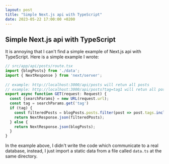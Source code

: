 ```yaml
---
layout: post
title: "Simple Next.js api with TypeScript" 
date: 2023-05-22 17:00:00 +0200
---
```


## Simple Next.js api with TypeScript

It is annoying that I can't find a simple example of Next.js api with TypeScript. Here is a simple example I wrote:

```typescript
// src/app/api/posts/route.tsx
import {blogPosts} from './data';
import { NextResponse } from 'next/server';
 
// example: http://localhost:3000/api/posts will retun all posts
// example: http://localhost:3000/api/posts?tag=tag1 will retun all posts with tag1
export async function GET(request: Request) {
  const {searchParams} = new URL(request.url);
  const tag = searchParams.get('tag')
  if (tag) {
    const filteredPosts = blogPosts.posts.filter(post => post.tags.includes(tag));
    return NextResponse.json(filteredPosts);
  } else {
    return NextResponse.json(blogPosts);
  }
}
```

In the example above, I didn't write the code which communicate to a real database, instead, I just import a static data from a file called `data.ts` at the same directory.


